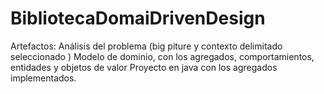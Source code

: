 # BibliotecaDomaiDrivenDesign
Artefactos: 
Análisis del problema (big piture y contexto delimitado seleccionado )
Modelo de dominio, con los agregados, comportamientos, entidades y objetos de valor
Proyecto en java con los agregados implementados.
